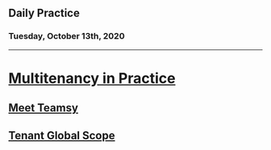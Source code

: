 ## Daily Practice
### Tuesday, October 13th, 2020
---


# [Multitenancy in Practice](https://laracasts.com/series/multitenancy-in-practice)


## [Meet Teamsy](https://laracasts.com/series/multitenancy-in-practice/episodes/1)



## [Tenant Global Scope](https://laracasts.com/series/multitenancy-in-practice/episodes/2)
